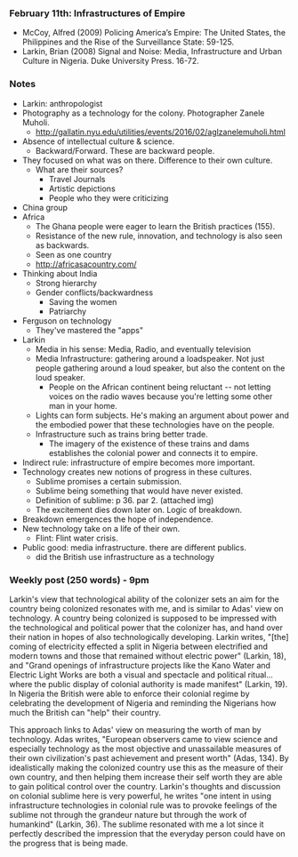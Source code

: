 ### February 11th: Infrastructures of Empire

- McCoy, Alfred (2009) Policing America’s Empire: The United States, the Philippines and the Rise of the Surveillance State: 59-125.
- Larkin, Brian (2008) Signal and Noise: Media, Infrastructure and Urban Culture in Nigeria. Duke University Press. 16-72.

### Notes

- Larkin: anthropologist
- Photography as a technology for the colony. Photographer Zanele Muholi.
    - http://gallatin.nyu.edu/utilities/events/2016/02/aglzanelemuholi.html
- Absence of intellectual culture & science.
    - Backward/Forward. These are backward people.
- They focused on what was on there. Difference to their own culture.
    - What are their sources?
        - Travel Journals
        - Artistic depictions
        - People who they were criticizing
- China group
- Africa
    - The Ghana people were eager to learn the British practices (155).
    - Resistance of the new rule, innovation, and technology is also seen as backwards.
    - Seen as one country
    - http://africasacountry.com/
- Thinking about India
    - Strong hierarchy
    - Gender conflicts/backwardness
        - Saving the women
        - Patriarchy
- Ferguson on technology
    - They've mastered the "apps"
- Larkin
    - Media in his sense: Media, Radio, and eventually television
    - Media Infrastructure: gathering around a loadspeaker. Not just people gathering around a loud speaker, but also the content on the loud speaker.
        - People on the African continent being reluctant -- not letting voices on the radio waves because you're letting some other man in your home.
    - Lights can form subjects. He's making an argument about power and the embodied power that these technologies have on the people.
    - Infrastructure such as trains bring better trade.
        - The imagery of the existence of these trains and dams establishes the colonial power and connects it to empire.
- Indirect rule: infrastructure of empire becomes more important.
- Technology creates new notions of progress in these cultures.
    - Sublime promises a certain submission.
    - Sublime being something that would have never existed.
    - Definition of sublime: p 36. par 2. (attached img)
    - The excitement dies down later on. Logic of breakdown.
- Breakdown emergences the hope of independence.
- New technology take on a life of their own.
    - Flint: Flint water crisis.
- Public good: media infrastructure. there are different publics.
    - did the British use infrastructure as a technology

### Weekly post (250 words) - 9pm

Larkin's view that technological ability of the colonizer sets an aim for the country being colonized resonates with me, and is similar to Adas' view on technology. A country being colonized is supposed to be impressed with the technological and political power that the colonizer has, and hand over their nation in hopes of also technologically developing. Larkin writes, "[the] coming of electricity effected a split in Nigeria between electrified and modern towns and those that remained without electric power" (Larkin, 18), and "Grand openings of infrastructure projects like the Kano Water and Electric Light Works are both a visual and spectacle and political ritual... where the public display of colonial authority is made manifest" (Larkin, 19). In Nigeria the British were able to enforce their colonial regime by celebrating the development of Nigeria and reminding the Nigerians how much the British can "help" their country.

This approach links to Adas' view on measuring the worth of man by technology. Adas writes, "European observers came to view science and especially technology as the most objective and unassailable measures of their own civilization's past achievement and present worth" (Adas, 134). By idealistically making the colonized country use this as the measure of their own country, and then helping them increase their self worth they are able to gain political control over the country. Larkin's thoughts and discussion on colonial sublime here is very powerful, he writes "one intent in using infrastructure technologies in colonial rule was to provoke feelings of the sublime not through the grandeur nature but through the work of humankind" (Larkin, 36). The sublime resonated with me a lot since it perfectly described the impression that the everyday person could have on the progress that is being made.
